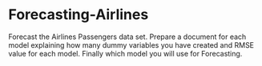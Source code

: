 # Forecasting-Airlines

Forecast the Airlines Passengers data set. Prepare a document for each model explaining 
how many dummy variables you have created and RMSE value for each model. 
Finally which model you will use for Forecasting.
